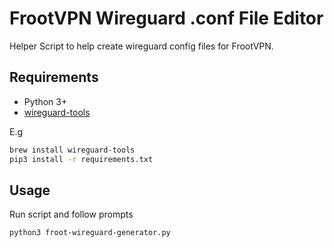 # FrootVPN Wireguard .conf File Editor

Helper Script to help create wireguard config files for FrootVPN.

## Requirements

- Python 3+
- [wireguard-tools](https://github.com/WireGuard/wireguard-tools)

E.g

```bash
brew install wireguard-tools
pip3 install -r requirements.txt
```

## Usage

Run script and follow prompts

```bash
python3 froot-wireguard-generator.py
```
